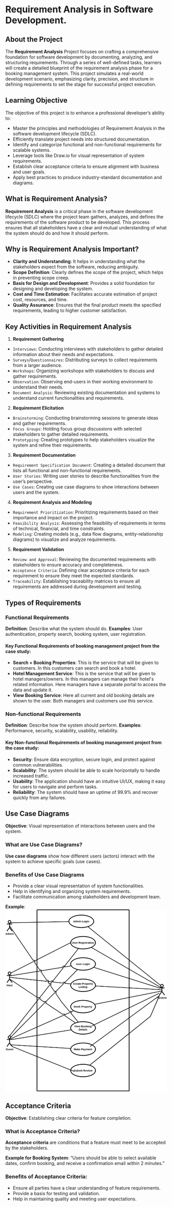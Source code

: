 # Requirement Analysis in Software Development.

## About the Project
The **Requirement Analysis** Project focuses on crafting a comprehensive foundation for software development by documenting, analyzing, and structuring requirements. Through a series of well-defined tasks, learners will create a detailed blueprint of the requirement analysis phase for a booking management system. This project simulates a real-world development scenario, emphasizing clarity, precision, and structure in defining requirements to set the stage for successful project execution.

## Learning Objective
The objective of this project is to enhance a professional developer’s ability to:

- Master the principles and methodologies of Requirement Analysis in the software development lifecycle (SDLC).
- Efficiently translate project needs into structured documentation.
- Identify and categorize functional and non-functional requirements for scalable systems.
- Leverage tools like Draw.io for visual representation of system requirements.
- Establish clear acceptance criteria to ensure alignment with business and user goals.
- Apply best practices to produce industry-standard documentation and diagrams.

## What is Requirement Analysis?
**Requirement Analysis** is a critical phase in the software development lifecycle (SDLC) where the project team gathers, analyzes, and defines the requirements of the software product to be developed. This process ensures that all stakeholders have a clear and mutual understanding of what the system should do and how it should perform.

## Why is Requirement Analysis Important?
- **Clarity and Understanding**: It helps in understanding what the stakeholders expect from the software, reducing ambiguity.
- **Scope Definition**: Clearly defines the scope of the project, which helps in preventing scope creep.
- **Basis for Design and Development**: Provides a solid foundation for designing and developing the system.
- **Cost and Time Estimation**: Facilitates accurate estimation of project cost, resources, and time.
- **Quality Assurance**: Ensures that the final product meets the specified requirements, leading to higher customer satisfaction.

## Key Activities in Requirement Analysis
1. **Requirement Gathering**
- `Interviews`: Conducting interviews with stakeholders to gather detailed information about their needs and expectations.
- `Surveys`/`Questionnaires`: Distributing surveys to collect requirements from a larger audience.
- `Workshops`: Organizing workshops with stakeholders to discuss and gather requirements.
- `Observation`: Observing end-users in their working environment to understand their needs.
- `Document Analysis`: Reviewing existing documentation and systems to understand current functionalities and requirements.
2. **Requirement Elicitation**
- `Brainstorming`: Conducting brainstorming sessions to generate ideas and gather requirements.
- `Focus Groups`: Holding focus group discussions with selected stakeholders to gather detailed requirements.
- `Prototyping`: Creating prototypes to help stakeholders visualize the system and refine their requirements.
3. **Requirement Documentation**
- `Requirement Specification Document`: Creating a detailed document that lists all functional and non-functional requirements.
- `User Stories`: Writing user stories to describe functionalities from the user’s perspective.
- `Use Cases`: Creating use case diagrams to show interactions between users and the system.
4. **Requirement Analysis and Modeling**
- `Requirement Prioritization`: Prioritizing requirements based on their importance and impact on the project.
- `Feasibility Analysis`: Assessing the feasibility of requirements in terms of technical, financial, and time constraints.
- `Modeling`: Creating models (e.g., data flow diagrams, entity-relationship diagrams) to visualize and analyze requirements.
5. **Requirement Validation**
- `Review and Approval`: Reviewing the documented requirements with stakeholders to ensure accuracy and completeness.
- `Acceptance Criteria`: Defining clear acceptance criteria for each requirement to ensure they meet the expected standards.
- `Traceability`: Establishing traceability matrices to ensure all requirements are addressed during development and testing.

## Types of Requirements
### **Functional Requirements**
**Definition**: Describe what the system should do.
**Examples**: User authentication, property search, booking system, user registration.

#### Key Functional Requirements of booking management project from the case study:

- **Search + Booking Properties**: This is the service that will be given to customers. In this customers can search and book a hotel.
- **Hotel Management Service**: This is the service that will be given to hotel managers/owners. In this managers can manage their hotel's related information. Here managers have a separate portal to access the data and update it.
- **View Booking Service**: Here all current and old booking details are shown to the user. Both managers and customers use this service.

### **Non-functional Requirements**
**Definition**: Describe how the system should perform.
**Examples**: Performance, security, scalability, usability, reliability.

#### Key Non-functional Requirements of booking management project from the case study:

- **Security**: Ensure data encryption, secure login, and protect against common vulnerabilities.
- **Scalability**: The system should be able to scale horizontally to handle increased traffic.
- **Usability**: The application should have an intuitive UI/UX, making it easy for users to navigate and perform tasks.
- **Reliability**: The system should have an uptime of 99.9% and recover quickly from any failures.

## Use Case Diagrams
**Objective**: Visual representation of interactions between users and the system.

### What are **Use Case Diagrams**?

**Use case diagrams** show how different users (actors) interact with the system to achieve specific goals (use cases).

### Benefits of Use Case Diagrams
- Provide a clear visual representation of system functionalities.
- Help in identifying and organizing system requirements.
- Facilitate communication among stakeholders and development team.

**Example**: ![View Use Case Diagram](alx-booking-uc.png)

## Acceptance Criteria
**Objective**: Establishing clear criteria for feature completion.

### What is Acceptance Criteria?

**Acceptance criteria** are conditions that a feature must meet to be accepted by the stakeholders.

**Example for Booking System**: “Users should be able to select available dates, confirm booking, and receive a confirmation email within 2 minutes.”
### Benefits of Acceptance Criteria:

- Ensure all parties have a clear understanding of feature requirements.
- Provide a basis for testing and validation.
- Help in maintaining quality and meeting user expectations.
